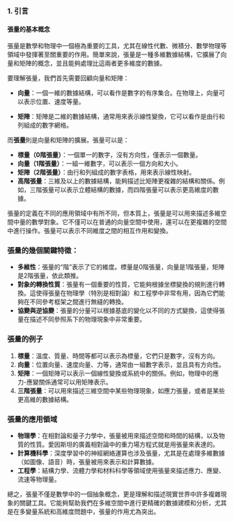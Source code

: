 ### 1. **引言**

#### 張量的基本概念

張量是數學和物理中一個極為重要的工具，尤其在線性代數、微積分、數學物理等領域中發揮著至關重要的作用。簡單來說，張量是一種多維數據結構，它擴展了向量和矩陣的概念，並且能夠處理比這兩者更多維度的數據。

要理解張量，我們首先需要回顧向量和矩陣：

- **向量**：一個一維的數據結構，可以看作是數字的有序集合。在物理上，向量可以表示位置、速度等量。
  
- **矩陣**：矩陣是二維的數據結構，通常用來表示線性變換，它可以看作是由行和列組成的數字網格。

而**張量**則是向量和矩陣的擴展。張量可以是：

- **標量（0階張量）**：一個單一的數字，沒有方向性，僅表示一個數量。
- **向量（1階張量）**：一組一維數字，可以表示一個方向和大小。
- **矩陣（2階張量）**：由行和列組成的數字表格，用來表示線性映射。
- **高階張量**：三維及以上的數據結構，能夠描述比矩陣更複雜的結構和關係。例如，三階張量可以表示立體結構的數據，而四階張量可以表示更高維度的數據。

張量的定義在不同的應用領域中有所不同，但本質上，張量是可以用來描述多維空間中量的數學對象。它不僅可以在普通的向量空間中使用，還可以在更複雜的空間中進行操作。張量可以表示不同維度之間的相互作用和變換。

### 張量的幾個關鍵特徵：
- **多維性**：張量的“階”表示了它的維度。標量是0階張量，向量是1階張量，矩陣是2階張量，依此類推。
- **對象的轉換性質**：張量有一個重要的性質，它能夠根據坐標變換的規則進行轉換。這使得張量在物理學（特別是相對論）和工程學中非常有用，因為它們能夠在不同參考框架之間進行無縫的轉換。
- **協變與逆協變**：張量的分量可以根據基底的變化以不同的方式變換，這使得張量在描述不同參照系下的物理現象中非常重要。

### 張量的例子
1. **標量**：溫度、質量、時間等都可以表示為標量，它們只是數字，沒有方向。
2. **向量**：位置向量、速度向量、力等，通常由一組數字表示，並且具有方向性。
3. **矩陣**：一個矩陣可以表示一個線性變換或系統中的關係。例如，物理中的應力-應變關係通常可以用矩陣表示。
4. **三階張量**：可以用來描述三維空間中某些物理現象，如應力張量，或者是某些更高維的數據結構。

### 張量的應用領域
- **物理學**：在相對論和量子力學中，張量被用來描述空間和時間的結構，以及物質的性質。愛因斯坦的廣義相對論中的重力場方程式就是用張量來表達的。
- **計算機科學**：深度學習中的神經網絡運算也涉及張量，尤其是在處理多維數據（如圖像、語音）時，張量被用來表示和計算數據。
- **工程學**：結構力學、流體力學和材料科學等領域使用張量來描述應力、應變、流速等物理量。

總之，張量不僅是數學中的一個抽象概念，更是理解和描述現實世界中許多複雜現象的關鍵工具。它能夠幫助我們在多維空間中進行更精確的數據建模和分析，尤其是在多變量系統和高維度問題中，張量的作用尤為突出。